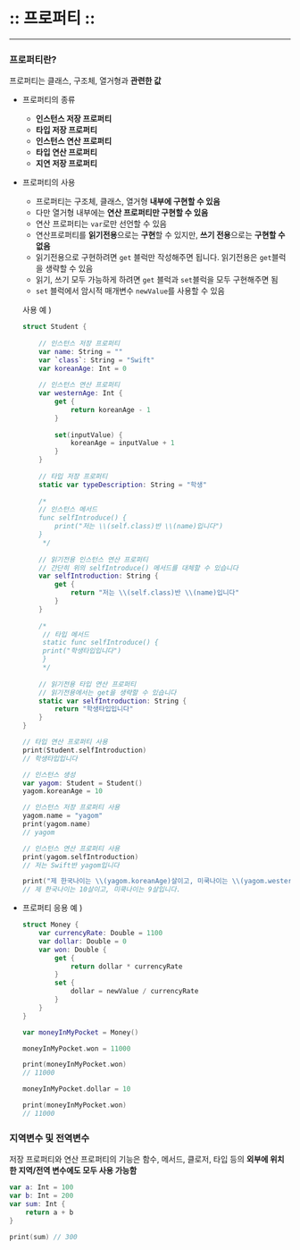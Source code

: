 # :: 프로퍼티 ::

------

### 프로퍼티란?

프로퍼티는 클래스, 구조체, 열거형과 **관련한 값**

- 프로퍼티의 종류

  - **인스턴스 저장 프로퍼티**
  - **타입 저장 프로퍼티**
  - **인스턴스 연산 프로퍼티**
  - **타입 연산 프로퍼티**
  - **지연 저장 프로퍼티**

- 프로퍼티의 사용

  - 프로퍼티는 구조체, 클래스, 열거형 **내부에 구현할 수 있음**
  - 다만 열거형 내부에는 **연산 프로퍼티만 구현할 수 있음**
  - 연산 프로퍼티는 `var`로만 선언할 수 있음
  - 연산프로퍼티를 **읽기전용**으로는 **구현**할 수 있지만, **쓰기 전용**으로는 **구현할 수 없음**
  - 읽기전용으로 구현하려면 `get` 블럭만 작성해주면 됩니다. 읽기전용은 `get`블럭을 생략할 수 있음
  - 읽기, 쓰기 모두 가능하게 하려면 `get` 블럭과 `set`블럭을 모두 구현해주면 됨
  - `set` 블럭에서 암시적 매개변수 `newValue`를 사용할 수 있음

  사용 예 )

  ```swift
  struct Student {
      
      // 인스턴스 저장 프로퍼티
      var name: String = ""
      var `class`: String = "Swift"
      var koreanAge: Int = 0
      
      // 인스턴스 연산 프로퍼티
      var westernAge: Int {
          get {
              return koreanAge - 1
          }
          
          set(inputValue) {
              koreanAge = inputValue + 1
          }
      }
      
      // 타입 저장 프로퍼티
      static var typeDescription: String = "학생"
      
      /*
      // 인스턴스 메서드
      func selfIntroduce() {
          print("저는 \\(self.class)반 \\(name)입니다")
      }
       */
      
      // 읽기전용 인스턴스 연산 프로퍼티
      // 간단히 위의 selfIntroduce() 메서드를 대체할 수 있습니다
      var selfIntroduction: String {
          get {
              return "저는 \\(self.class)반 \\(name)입니다"
          }
      }
          
      /*
       // 타입 메서드
       static func selfIntroduce() {
       print("학생타입입니다")
       }
       */
      
      // 읽기전용 타입 연산 프로퍼티
      // 읽기전용에서는 get을 생략할 수 있습니다
      static var selfIntroduction: String {
          return "학생타입입니다"
      }
  }
  
  // 타입 연산 프로퍼티 사용
  print(Student.selfIntroduction)
  // 학생타입입니다
  
  // 인스턴스 생성
  var yagom: Student = Student()
  yagom.koreanAge = 10
  
  // 인스턴스 저장 프로퍼티 사용
  yagom.name = "yagom"
  print(yagom.name)
  // yagom
  
  // 인스턴스 연산 프로퍼티 사용
  print(yagom.selfIntroduction)
  // 저는 Swift반 yagom입니다
  
  print("제 한국나이는 \\(yagom.koreanAge)살이고, 미쿡나이는 \\(yagom.westernAge)살입니다.")
  // 제 한국나이는 10살이고, 미쿡나이는 9살입니다.
  ```

- 프로퍼티 응용 예 )

  ```swift
  struct Money {
      var currencyRate: Double = 1100
      var dollar: Double = 0
      var won: Double {
          get {
              return dollar * currencyRate
          }
          set {
              dollar = newValue / currencyRate
          }
      }
  }
  
  var moneyInMyPocket = Money()
  
  moneyInMyPocket.won = 11000
  
  print(moneyInMyPocket.won)
  // 11000
  
  moneyInMyPocket.dollar = 10
  
  print(moneyInMyPocket.won)
  // 11000
  ```

### 지역변수 및 전역변수

저장 프로퍼티와 연산 프로퍼티의 기능은 함수, 메서드, 클로저, 타입 등의 **외부에 위치한 지역/전역 변수에도 모두 사용 가능함**

```swift
var a: Int = 100
var b: Int = 200
var sum: Int {
    return a + b
}

print(sum) // 300
```
